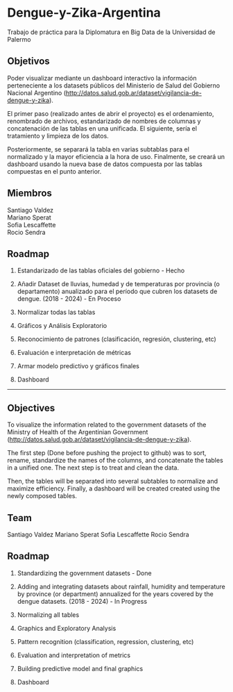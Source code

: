 # Dengue-y-Zika-Argentina
Trabajo de práctica para la Diplomatura en Big Data de la Universidad de Palermo

## Objetivos

Poder visualizar mediante un dashboard interactivo la información perteneciente a los datasets públicos del Ministerio de Salud del Gobierno Nacional Argentino (http://datos.salud.gob.ar/dataset/vigilancia-de-dengue-y-zika).

El primer paso (realizado antes de abrir el proyecto) es el ordenamiento, renombrado de archivos, estandarizado de nombres de columnas y concatenación de las tablas en una unificada. El siguiente, sería el tratamiento y limpieza de los datos. 

Posteriormente, se separará la tabla en varias subtablas para el normalizado y la mayor eficiencia a la hora de uso. Finalmente, se creará un dashboard usando la nueva base de datos compuesta por las tablas compuestas en el punto anterior.


## Miembros

Santiago Valdez  
Mariano Sperat  
Sofia Lescaffette  
Rocio Sendra  


## Roadmap

1) Estandarizado de las tablas oficiales del gobierno - Hecho

2) Añadir Dataset de lluvias, humedad y de temperaturas por provincia (o departamento) anualizado para el período que cubren los datasets de dengue. (2018 - 2024) - En Proceso

3) Normalizar todas las tablas

4) Gráficos y Análisis Exploratorio

5) Reconocimiento de patrones (clasificación, regresión, clustering, etc)

6) Evaluación e interpretación de métricas

7) Armar modelo predictivo y gráficos finales

8) Dashboard

------------------------------------------------------------------------------------

## Objectives

To visualize the information related to the government datasets of the Ministry of Health of the Argentinian Government (http://datos.salud.gob.ar/dataset/vigilancia-de-dengue-y-zika).

The first step (Done before pushing the project to github) was to sort, rename, standardize the names of the columns, and concatenate the tables in a unified one. The next step is to treat and clean the data.

Then, the tables will be separated into several subtables to normalize and maximize efficiency. Finally, a dashboard will be created created using the newly composed tables.


## Team

Santiago Valdez
Mariano Sperat
Sofia Lescaffette
Rocio Sendra


## Roadmap

1) Standardizing the government datasets - Done

2) Adding and integrating datasets about rainfall, humidity and temperature by province (or department) annualized for the years covered by the dengue datasets. (2018 - 2024) - In Progress

3) Normalizing all tables

4) Graphics and Exploratory Analysis

5) Pattern recognition (classification, regression, clustering, etc)

6) Evaluation and interpretation of metrics

7) Building predictive model and final graphics

8) Dashboard